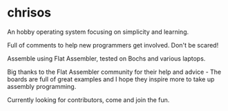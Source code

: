 chrisos
=======

An hobby operating system focusing on simplicity and learning.

Full of comments to help new programmers get involved. Don't be scared!

Assemble using Flat Assembler, tested on Bochs and various laptops.

Big thanks to the Flat Assembler community for their help and advice - The boards are full of great examples and I hope they inspire more to take up assembly programming.


Currently looking for contributors, come and join the fun.

